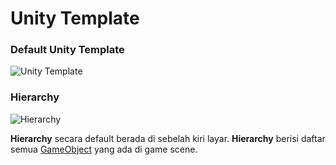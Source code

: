 # Unity Template

### Default Unity Template
![Unity Template](https://i.ytimg.com/vi/-bzacV-EokU/maxresdefault.jpg)


### Hierarchy
![Hierarchy](https://docs.unity3d.com/uploads/Main/SceneVisIconsHierarchy_01.png) 

**Hierarchy** secara default berada di sebelah kiri layar. **Hierarchy** berisi daftar semua [GameObject](https://github.com/XnoahR/ITClubGameDev/tree/main/ScriptMaterial/Game%20Object.md) yang ada di game scene.
